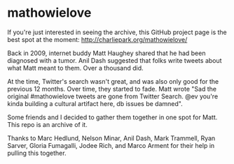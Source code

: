 # mathowielove

If you're just interested in seeing the archive, this GitHub project page is the best spot at the moment: http://charliepark.org/mathowielove/

Back in 2009, internet buddy Matt Haughey shared that he had been diagnosed with a tumor. Anil Dash suggested that folks write tweets about what Matt meant to them. Over a thousand did.

At the time, Twitter's search wasn't great, and was also only good for the previous 12 months. Over time, they started to fade. Matt wrote "Sad the original #mathowielove tweets are gone from Twitter Search. @ev you're kinda building a cultural artifact here, db issues be damned".

Some friends and I decided to gather them together in one spot for Matt. This repo is an archive of it.

Thanks to Marc Hedlund, Nelson Minar, Anil Dash, Mark Trammell, Ryan Sarver, Gloria Fumagalli, Jodee Rich, and Marco Arment for their help in pulling this together.

